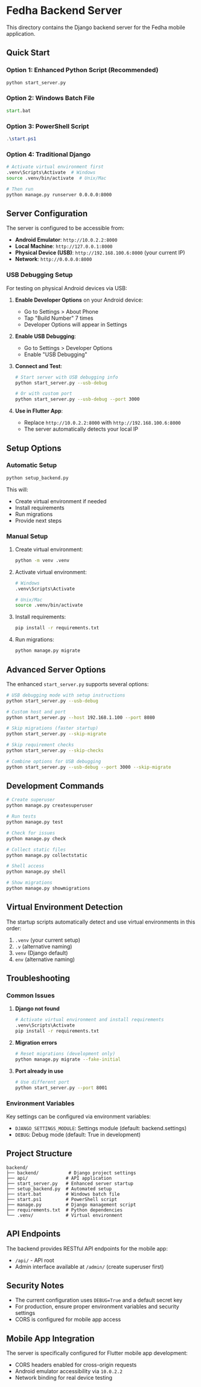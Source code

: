 # Fedha Backend Server

This directory contains the Django backend server for the Fedha mobile application.

## Quick Start

### Option 1: Enhanced Python Script (Recommended)
```bash
python start_server.py
```

### Option 2: Windows Batch File
```cmd
start.bat
```

### Option 3: PowerShell Script
```powershell
.\start.ps1
```

### Option 4: Traditional Django
```bash
# Activate virtual environment first
.venv\Scripts\Activate  # Windows
source .venv/bin/activate  # Unix/Mac

# Then run
python manage.py runserver 0.0.0.0:8000
```

## Server Configuration

The server is configured to be accessible from:
- **Android Emulator**: `http://10.0.2.2:8000`
- **Local Machine**: `http://127.0.0.1:8000`
- **Physical Device (USB)**: `http://192.168.100.6:8000` (your current IP)
- **Network**: `http://0.0.0.0:8000`

### USB Debugging Setup

For testing on physical Android devices via USB:

1. **Enable Developer Options** on your Android device:
   - Go to Settings > About Phone
   - Tap "Build Number" 7 times
   - Developer Options will appear in Settings

2. **Enable USB Debugging**:
   - Go to Settings > Developer Options
   - Enable "USB Debugging"

3. **Connect and Test**:
   ```bash
   # Start server with USB debugging info
   python start_server.py --usb-debug
   
   # Or with custom port
   python start_server.py --usb-debug --port 3000
   ```

4. **Use in Flutter App**:
   - Replace `http://10.0.2.2:8000` with `http://192.168.100.6:8000`
   - The server automatically detects your local IP

## Setup Options

### Automatic Setup
```bash
python setup_backend.py
```
This will:
- Create virtual environment if needed
- Install requirements
- Run migrations
- Provide next steps

### Manual Setup
1. Create virtual environment:
   ```bash
   python -m venv .venv
   ```

2. Activate virtual environment:
   ```bash
   # Windows
   .venv\Scripts\Activate
   
   # Unix/Mac
   source .venv/bin/activate
   ```

3. Install requirements:
   ```bash
   pip install -r requirements.txt
   ```

4. Run migrations:
   ```bash
   python manage.py migrate
   ```

## Advanced Server Options

The enhanced `start_server.py` supports several options:

```bash
# USB debugging mode with setup instructions
python start_server.py --usb-debug

# Custom host and port
python start_server.py --host 192.168.1.100 --port 8080

# Skip migrations (faster startup)
python start_server.py --skip-migrate

# Skip requirement checks
python start_server.py --skip-checks

# Combine options for USB debugging
python start_server.py --usb-debug --port 3000 --skip-migrate
```

## Development Commands

```bash
# Create superuser
python manage.py createsuperuser

# Run tests
python manage.py test

# Check for issues
python manage.py check

# Collect static files
python manage.py collectstatic

# Shell access
python manage.py shell

# Show migrations
python manage.py showmigrations
```

## Virtual Environment Detection

The startup scripts automatically detect and use virtual environments in this order:
1. `.venv` (your current setup)
2. `.v` (alternative naming)
3. `venv` (Django default)
4. `env` (alternative naming)

## Troubleshooting

### Common Issues

1. **Django not found**
   ```bash
   # Activate virtual environment and install requirements
   .venv\Scripts\Activate
   pip install -r requirements.txt
   ```

2. **Migration errors**
   ```bash
   # Reset migrations (development only)
   python manage.py migrate --fake-initial
   ```

3. **Port already in use**
   ```bash
   # Use different port
   python start_server.py --port 8001
   ```

### Environment Variables

Key settings can be configured via environment variables:
- `DJANGO_SETTINGS_MODULE`: Settings module (default: backend.settings)
- `DEBUG`: Debug mode (default: True in development)

## Project Structure

```
backend/
├── backend/           # Django project settings
├── api/              # API application
├── start_server.py   # Enhanced server startup
├── setup_backend.py  # Automated setup
├── start.bat         # Windows batch file
├── start.ps1         # PowerShell script
├── manage.py         # Django management script
├── requirements.txt  # Python dependencies
└── .venv/            # Virtual environment
```

## API Endpoints

The backend provides RESTful API endpoints for the mobile app:
- `/api/` - API root
- Admin interface available at `/admin/` (create superuser first)

## Security Notes

- The current configuration uses `DEBUG=True` and a default secret key
- For production, ensure proper environment variables and security settings
- CORS is configured for mobile app access

## Mobile App Integration

The server is specifically configured for Flutter mobile app development:
- CORS headers enabled for cross-origin requests
- Android emulator accessibility via `10.0.2.2`
- Network binding for real device testing
